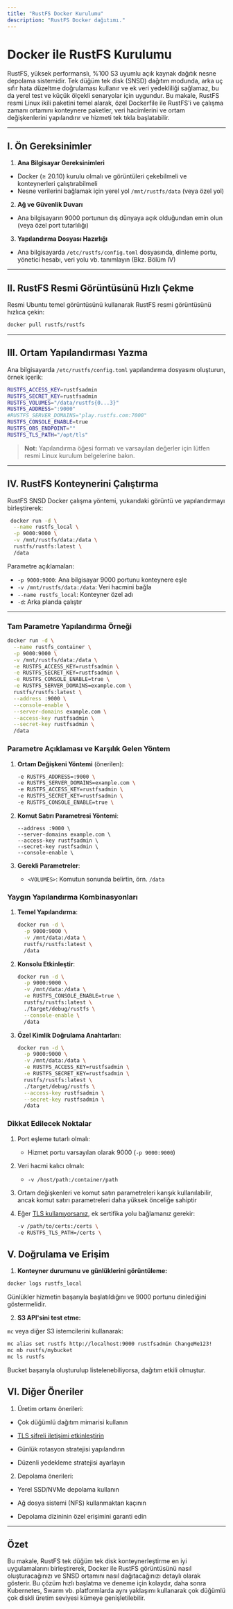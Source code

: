 ```yaml
---
title: "RustFS Docker Kurulumu"
description: "RustFS Docker dağıtımı."
---
```


# Docker ile RustFS Kurulumu

RustFS, yüksek performanslı, %100 S3 uyumlu açık kaynak dağıtık nesne depolama sistemidir. Tek düğüm tek disk (SNSD) dağıtım modunda, arka uç sıfır hata düzeltme doğrulaması kullanır ve ek veri yedekliliği sağlamaz, bu da yerel test ve küçük ölçekli senaryolar için uygundur.
Bu makale, RustFS resmi Linux ikili paketini temel alarak, özel Dockerfile ile RustFS'i ve çalışma zamanı ortamını konteynere paketler, veri hacimlerini ve ortam değişkenlerini yapılandırır ve hizmeti tek tıkla başlatabilir.

---

## I. Ön Gereksinimler

1. **Ana Bilgisayar Gereksinimleri**

* Docker (≥ 20.10) kurulu olmalı ve görüntüleri çekebilmeli ve konteynerleri çalıştırabilmeli
* Nesne verilerini bağlamak için yerel yol `/mnt/rustfs/data` (veya özel yol)

2. **Ağ ve Güvenlik Duvarı**

* Ana bilgisayarın 9000 portunun dış dünyaya açık olduğundan emin olun (veya özel port tutarlılığı)

3. **Yapılandırma Dosyası Hazırlığı**

* Ana bilgisayarda `/etc/rustfs/config.toml` dosyasında, dinleme portu, yönetici hesabı, veri yolu vb. tanımlayın (Bkz. Bölüm IV)

---

## II. RustFS Resmi Görüntüsünü Hızlı Çekme

Resmi Ubuntu temel görüntüsünü kullanarak RustFS resmi görüntüsünü hızlıca çekin:

```bash
docker pull rustfs/rustfs
```

---

## III. Ortam Yapılandırması Yazma

Ana bilgisayarda `/etc/rustfs/config.toml` yapılandırma dosyasını oluşturun, örnek içerik:

```bash
RUSTFS_ACCESS_KEY=rustfsadmin
RUSTFS_SECRET_KEY=rustfsadmin
RUSTFS_VOLUMES="/data/rustfs{0...3}"
RUSTFS_ADDRESS=":9000"
#RUSTFS_SERVER_DOMAINS="play.rustfs.com:7000"
RUSTFS_CONSOLE_ENABLE=true
RUSTFS_OBS_ENDPOINT=""
RUSTFS_TLS_PATH="/opt/tls"
```

> **Not:** Yapılandırma öğesi formatı ve varsayılan değerler için lütfen resmi Linux kurulum belgelerine bakın.

---

## IV. RustFS Konteynerini Çalıştırma

RustFS SNSD Docker çalışma yöntemi, yukarıdaki görüntü ve yapılandırmayı birleştirerek:

```bash
 docker run -d \
  --name rustfs_local \
  -p 9000:9000 \
  -v /mnt/rustfs/data:/data \
  rustfs/rustfs:latest \
  /data
```

Parametre açıklamaları:

* `-p 9000:9000`: Ana bilgisayar 9000 portunu konteynere eşle
* `-v /mnt/rustfs/data:/data`: Veri hacmini bağla
* `--name rustfs_local`: Konteyner özel adı
* `-d`: Arka planda çalıştır

---

### Tam Parametre Yapılandırma Örneği

```bash
docker run -d \
  --name rustfs_container \
  -p 9000:9000 \
  -v /mnt/rustfs/data:/data \
  -e RUSTFS_ACCESS_KEY=rustfsadmin \
  -e RUSTFS_SECRET_KEY=rustfsadmin \
  -e RUSTFS_CONSOLE_ENABLE=true \
  -e RUSTFS_SERVER_DOMAINS=example.com \
  rustfs/rustfs:latest \
  --address :9000 \
  --console-enable \
  --server-domains example.com \
  --access-key rustfsadmin \
  --secret-key rustfsadmin \
  /data
```

### Parametre Açıklaması ve Karşılık Gelen Yöntem

1. **Ortam Değişkeni Yöntemi** (önerilen):

   ```bash
   -e RUSTFS_ADDRESS=:9000 \
   -e RUSTFS_SERVER_DOMAINS=example.com \
   -e RUSTFS_ACCESS_KEY=rustfsadmin \
   -e RUSTFS_SECRET_KEY=rustfsadmin \
   -e RUSTFS_CONSOLE_ENABLE=true \
   ```

2. **Komut Satırı Parametresi Yöntemi**:

   ```
   --address :9000 \
   --server-domains example.com \
   --access-key rustfsadmin \
   --secret-key rustfsadmin \
   --console-enable \
   ```

3. **Gerekli Parametreler**:
    * `<VOLUMES>`: Komutun sonunda belirtin, örn. `/data`

### Yaygın Yapılandırma Kombinasyonları

1. **Temel Yapılandırma**:

   ```bash
   docker run -d \
     -p 9000:9000 \
     -v /mnt/data:/data \
     rustfs/rustfs:latest \
     /data
   ```

2. **Konsolu Etkinleştir**:

   ```bash
   docker run -d \
     -p 9000:9000 \
     -v /mnt/data:/data \
     -e RUSTFS_CONSOLE_ENABLE=true \
     rustfs/rustfs:latest \
     ./target/debug/rustfs \
     --console-enable \
     /data
   ```

3. **Özel Kimlik Doğrulama Anahtarları**:

   ```bash
   docker run -d \
     -p 9000:9000 \
     -v /mnt/data:/data \
     -e RUSTFS_ACCESS_KEY=rustfsadmin \
     -e RUSTFS_SECRET_KEY=rustfsadmin \
     rustfs/rustfs:latest \
     ./target/debug/rustfs \
     --access-key rustfsadmin \
     --secret-key rustfsadmin \
     /data
   ```

### Dikkat Edilecek Noktalar

1. Port eşleme tutarlı olmalı:
    * Hizmet portu varsayılan olarak 9000 (`-p 9000:9000`)

2. Veri hacmi kalıcı olmalı:
    * `-v /host/path:/container/path`

3. Ortam değişkenleri ve komut satırı parametreleri karışık kullanılabilir, ancak komut satırı parametreleri daha yüksek önceliğe sahiptir

4. Eğer [TLS kullanıyorsanız](../../integration/tls-configured.md), ek sertifika yolu bağlamanız gerekir:

   ```bash
   -v /path/to/certs:/certs \
   -e RUSTFS_TLS_PATH=/certs \
   ```

## V. Doğrulama ve Erişim

1. **Konteyner durumunu ve günlüklerini görüntüleme:**

 ```bash
 docker logs rustfs_local
 ```

 Günlükler hizmetin başarıyla başlatıldığını ve 9000 portunu dinlediğini göstermelidir.

2. **S3 API'sini test etme:**

 `mc` veya diğer S3 istemcilerini kullanarak:

 ```bash
 mc alias set rustfs http://localhost:9000 rustfsadmin ChangeMe123!
 mc mb rustfs/mybucket
 mc ls rustfs
 ```

 Bucket başarıyla oluşturulup listelenebiliyorsa, dağıtım etkili olmuştur.

## VI. Diğer Öneriler

1. Üretim ortamı önerileri:

* Çok düğümlü dağıtım mimarisi kullanın

* [TLS şifreli iletişimi etkinleştirin](../../integration/tls-configured.md)
* Günlük rotasyon stratejisi yapılandırın
* Düzenli yedekleme stratejisi ayarlayın

2. Depolama önerileri:

* Yerel SSD/NVMe depolama kullanın

* Ağ dosya sistemi (NFS) kullanmaktan kaçının
* Depolama dizininin özel erişimini garanti edin

---

## Özet

Bu makale, RustFS tek düğüm tek disk konteynerleştirme en iyi uygulamalarını birleştirerek, Docker ile RustFS görüntüsünü nasıl oluşturacağınızı ve SNSD ortamını nasıl dağıtacağınızı detaylı olarak gösterir.
Bu çözüm hızlı başlatma ve deneme için kolaydır, daha sonra Kubernetes, Swarm vb. platformlarda aynı yaklaşımı kullanarak çok düğümlü çok diskli üretim seviyesi kümeye genişletilebilir.
